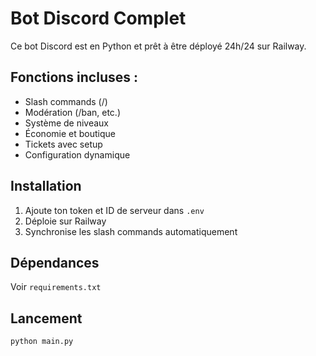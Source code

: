 # Bot Discord Complet

Ce bot Discord est en Python et prêt à être déployé 24h/24 sur Railway.

## Fonctions incluses :
- Slash commands (/)
- Modération (/ban, etc.)
- Système de niveaux
- Économie et boutique
- Tickets avec setup
- Configuration dynamique

## Installation

1. Ajoute ton token et ID de serveur dans `.env`
2. Déploie sur Railway
3. Synchronise les slash commands automatiquement

## Dépendances

Voir `requirements.txt`

## Lancement

```bash
python main.py
```